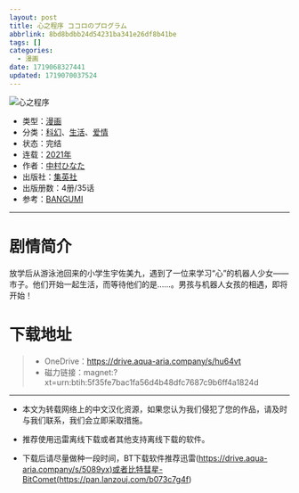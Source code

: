 ```yaml
---
layout: post
title: 心之程序 ココロのプログラム
abbrlink: 8bd8bdbb24d54231ba341e26df8b41be
tags: []
categories:
  - 漫画
date: 1719068327441
updated: 1719070037524
---
```


![心之程序](https://img.20000207.xyz/file/6a2373bfee1918ebce42f.jpg)

- 类型：[漫画](/index.php/category/漫画)
- 分类：[科幻](/index.php/category/科幻)、[生活](/index.php/category/生活)、[爱情](/index.php/category/爱情)
- 状态：完结
- 连载：[2021年](/index.php/category/2021年)
- 作者：[中村ひなた](/index.php/category/中村ひなた)
- 出版社：[集英社](/index.php/category/集英社)
- 出版册数：4册/35话
- 参考：[BANGUMI](https://bangumi.tv/subject/355256)

***

# 剧情简介

放学后从游泳池回来的小学生宇佐美九，遇到了一位来学习“心”的机器人少女——市子。他们开始一起生活，而等待他们的是……。男孩与机器人女孩的相遇，即将开始！

# 下载地址

> - OneDrive：<https://drive.aqua-aria.company/s/hu64vt>
> - 磁力链接：magnet:?xt=urn:btih:5f35fe7bac1fa56d4b48dfc7687c9b6ff4a1824d

***

- 本文为转载网络上的中文汉化资源，如果您认为我们侵犯了您的作品，请及时与我们联系，我们会立即采取措施。

- 推荐使用迅雷离线下载或者其他支持离线下载的软件。

- 下载后请尽量做种一段时间，BT下载软件推荐迅雷(<https://drive.aqua-aria.company/s/5089yx)或者比特彗星-BitComet(https://pan.lanzouj.com/b073c7g4f>)
